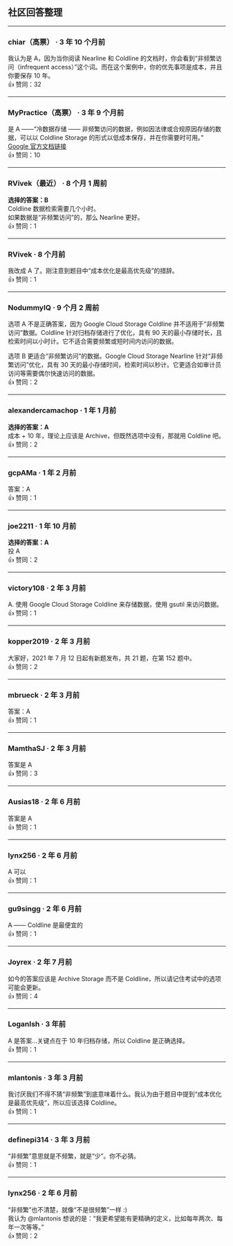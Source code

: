 ## 社区回答整理

---

### chiar（高票） · 3 年 10 个月前  
我认为是 A，因为当你阅读 Nearline 和 Coldline 的文档时，你会看到“非频繁访问（infrequent access）”这个词。而在这个案例中，你的优先事项是成本，并且你要保存 10 年。  
👍 赞同：32

---

### MyPractice（高票） · 3 年 9 个月前  
是 A ——“冷数据存储 —— 非频繁访问的数据，例如因法律或合规原因存储的数据，可以以 Coldline Storage 的形式以低成本保存，并在你需要时可用。”  
[Google 官方文档链接](https://cloud.google.com/storage/docs/storage-classes)  
👍 赞同：10

---

### RVivek（最近） · 8 个月 1 周前  
**选择的答案：B**  
Coldline 数据检索需要几个小时。  
如果数据是“非频繁访问”的，那么 Nearline 更好。  
👍 赞同：1

---

### RVivek · 8 个月前  
我改成 A 了。刚注意到题目中“成本优化是最高优先级”的措辞。  
👍 赞同：1

---

### NodummyIQ · 9 个月 2 周前  
选项 A 不是正确答案，因为 Google Cloud Storage Coldline 并不适用于“非频繁访问”数据。Coldline 针对归档存储进行了优化，具有 90 天的最小存储时长，且检索时间以小时计。它不适合需要频繁或短时间内访问的数据。

选项 B 更适合“非频繁访问”的数据。Google Cloud Storage Nearline 针对“非频繁访问”优化，具有 30 天的最小存储时间，检索时间以秒计。它更适合如审计员访问等需要偶尔快速访问的数据。  
👍 赞同：2

---

### alexandercamachop · 1 年 1 月前  
**选择的答案：A**  
成本 + 10 年，理论上应该是 Archive，但既然选项中没有，那就用 Coldline 吧。  
👍 赞同：2

---

### gcpAMa · 1 年 2 月前  
答案：A  
👍 赞同：1

---

### joe2211 · 1 年 10 月前  
**选择的答案：A**  
投 A  
👍 赞同：2

---

### victory108 · 2 年 3 月前  
A. 使用 Google Cloud Storage Coldline 来存储数据，使用 gsutil 来访问数据。  
👍 赞同：1

---

### kopper2019 · 2 年 3 月前  
大家好，2021 年 7 月 12 日起有新题发布，共 21 题，在第 152 题中。  
👍 赞同：2

---

### mbrueck · 2 年 3 月前  
答案：A  
👍 赞同：1

---

### MamthaSJ · 2 年 3 月前  
答案是 A  
👍 赞同：3

---

### Ausias18 · 2 年 6 月前  
答案是 A  
👍 赞同：1

---

### lynx256 · 2 年 6 月前  
A 可以  
👍 赞同：1

---

### gu9singg · 2 年 6 月前  
A —— Coldline 是最便宜的  
👍 赞同：1

---

### Joyrex · 2 年 7 月前  
如今的答案应该是 Archive Storage 而不是 Coldline，所以请记住考试中的选项可能会更新。  
👍 赞同：4

---

### LoganIsh · 3 年前  
A 是答案...关键点在于 10 年归档存储，所以 Coldline 是正确选择。  
👍 赞同：1

---

### mlantonis · 3 年 3 月前  
我讨厌我们不得不猜“非频繁”到底意味着什么。我认为由于题目中提到“成本优化是最高优先级”，所以应该选择 Coldline。  
👍 赞同：1

---

### definepi314 · 3 年 3 月前  
“非频繁”意思就是不频繁，就是“少”。你不必猜。  
👍 赞同：1

---

### lynx256 · 2 年 6 月前  
“非频繁”也不清楚，就像“不是很频繁”一样 :)  
我认为 @mlantonis 想说的是：“我更希望能有更精确的定义，比如每年两次、每年一次等等。”  
👍 赞同：2

